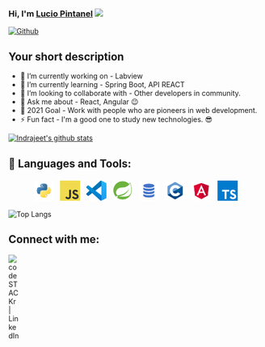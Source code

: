 ### Hi, I'm [Lucio Pintanel] <img src="https://media.giphy.com/media/hvRJCLFzcasrR4ia7z/giphy.gif" width="25px">
[![Github](https://img.shields.io/github/followers/lucioPintanel?label=Follow&style=social)](https://github.com/lucioPintanel)

## Your short description
- 🔭 I’m currently working on - Labview
- 🌱 I’m currently learning - Spring Boot, API REACT
- 👯 I’m looking to collaborate with - Other developers in community.
- 💬 Ask me about - React, Angular 😉
- 🥅 2021 Goal - Work with people who are pioneers in web development.
- ⚡ Fun fact - I'm a good one to study new technologies. 😎

<!-- lucioPintanel means username in below README.md -->
<!-- Also feel free to update second URL to any URL -->
  [![Indrajeet's github stats](https://github-readme-stats.vercel.app/api?username=lucioPintanel&count_private=true&include_all_commits=true&theme=radical)](https://google.com)

## 🧰 Languages and Tools:
<p align="center">
<img src="https://raw.githubusercontent.com/github/explore/80688e429a7d4ef2fca1e82350fe8e3517d3494d/topics/python/python.png" alt="Python" height="40" style="vertical-align:top; margin:4px">
<img src="https://raw.githubusercontent.com/github/explore/80688e429a7d4ef2fca1e82350fe8e3517d3494d/topics/javascript/javascript.png" alt="Javascript" height="40" style="vertical-align:top; margin:4px">
<img src="https://raw.githubusercontent.com/github/explore/80688e429a7d4ef2fca1e82350fe8e3517d3494d/topics/visual-studio-code/visual-studio-code.png" alt="VS Code" height="40" style="vertical-align:top; margin:4px">
<img src="https://raw.githubusercontent.com/github/explore/80688e429a7d4ef2fca1e82350fe8e3517d3494d/topics/spring-boot/spring-boot.png" alt="Spring Boot" height="40" style="vertical-align:top; margin:4px">
<img src="https://raw.githubusercontent.com/github/explore/80688e429a7d4ef2fca1e82350fe8e3517d3494d/topics/sql/sql.png" alt="SQL" height="40" style="vertical-align:top; margin:4px">
<img src="https://raw.githubusercontent.com/github/explore/f3e22f0dca2be955676bc70d6214b95b13354ee8/topics/c/c.png" alt="Language C" height="40" style="vertical-align:top; margin:4px">
<img src="https://raw.githubusercontent.com/github/explore/80688e429a7d4ef2fca1e82350fe8e3517d3494d/topics/angular/angular.png" alt="Angular" height="40" style="vertical-align:top; margin:4px">
<img src="https://raw.githubusercontent.com/github/explore/80688e429a7d4ef2fca1e82350fe8e3517d3494d/topics/typescript/typescript.png" alt="Typescript" height="40" style="vertical-align:top; margin:4px">
</p>

![Top Langs](https://github-readme-stats.vercel.app/api/top-langs/?username=lucioPintanel&theme=tokyonight)

## Connect with me:
<!-- [<img align="left" alt="codeSTACKr.com" width="22px" src="https://raw.githubusercontent.com/iconic/open-iconic/master/svg/globe.svg" />][website] -->
<!-- [<img align="left" alt="codeSTACKr | Twitter" width="22px" src="https://cdn.jsdelivr.net/npm/simple-icons@v3/icons/twitter.svg" />][twitter] -->
[<img align="left" alt="codeSTACKr | LinkedIn" width="22px" src="https://cdn.jsdelivr.net/npm/simple-icons@v3/icons/linkedin.svg" />][linkedin]
<br />

<!-- Optional if you have blogs -->
<!-- ## Latest blog posts: -->
<!-- BLOG-POST-LIST:START -->
<!-- BLOG-POST-LIST:END -->

<!-- This section you create this variables that are used above -->
<!-- [website]: https://google.com -->
<!-- [twitter]: https://twitter.com/indrajeet_nikam -->
[linkedin]: https://www.linkedin.com/in/lucio-pintanel
[Lucio Pintanel]: https://www.linkedin.com/in/lucio-pintanel
